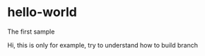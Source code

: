 # hello-world
The first sample

Hi, this is only for example, try to understand how to build branch
